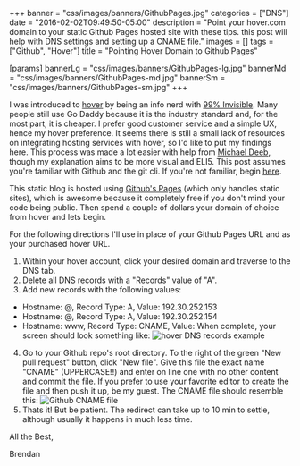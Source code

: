 +++
banner = "css/images/banners/GithubPages.jpg"
categories = ["DNS"]
date = "2016-02-02T09:49:50-05:00"
description = "Point your hover.com domain to your static Github Pages hosted site with these tips.  this post will help with DNS settings and setting up a CNAME file."
images = []
tags = ["Github", "Hover"]
title = "Pointing Hover Domain to Github Pages"

[params]
  bannerLg = "css/images/banners/GithubPages-lg.jpg"
  bannerMd = "css/images/banners/GithubPages-md.jpg"
  bannerSm = "css/images/banners/GithubPages-sm.jpg"
+++

I was introduced to [hover](hover.com) by being an info nerd with [99% Invisible](http://99percentinvisible.org/).  Many people still use Go Daddy because it is the industry standard and, for the most part, it is cheaper.  I prefer good customer service and a simple UX, hence my hover preference.  It seems there is still a small lack of resources on integrating hosting services with hover, so I'd like to put my findings here.<!--more-->  This process was made a lot easier with help from [Michael Deeb](http://michaeljdeeb.com/blog/using-a-custom-domain-with-github-pages/), though my explanation aims to be more visual and ELI5.  This post assumes you're familiar with Github and the git cli.  If you're not familiar, begin [here](https://help.github.com/articles/set-up-git/).

This static blog is hosted using [Github's Pages](https://pages.github.com/) (which only handles static sites), which is awesome because it completely free if you don't mind your code being public.  Then spend a couple of dollars your domain of choice from hover and lets begin.

For the following directions I'll use <GH-Pages-URL> in place of your Github Pages URL and <your-hover-URL> as your purchased hover URL.

1. Within your hover account, click your desired domain and traverse to the DNS tab.
2. Delete all DNS records with a "Records" value of "A".
3. Add new records with the following values:
  * Hostname: @, Record Type: A, Value: 192.30.252.153
  * Hostname: @, Record Type: A, Value: 192.30.252.154
  * Hostname: www, Record Type: CNAME, Value: <GH-Pages-URL>
  When complete, your screen should look something like:
  ![hover DNS records example](/css/images/hover-dns-records.jpg)
4. Go to your Github repo's root directory.  To the right of the green "New pull request" button, click "New file".  Give this file the exact name "CNAME" (UPPERCASE!!) and enter <your-hover-URL> on line one with no other content and commit the file.  If you prefer to use your favorite editor to create the file and then push it up, be my guest.  The CNAME file should resemble this:
  ![Github CNAME file](/css/images/Github-CNAME-file.jpg)
5. Thats it! But be patient.  The redirect can take up to 10 min to settle, although usually it happens in much less time.

All the Best,

Brendan
